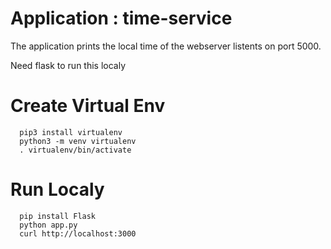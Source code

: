 # Application : time-service
The application prints the local time of the webserver listents on port 5000.

Need flask to run this localy

# Create Virtual Env
```
  pip3 install virtualenv
  python3 -m venv virtualenv
  . virtualenv/bin/activate
```
# Run Localy 
```
  pip install Flask
  python app.py
  curl http://localhost:3000
```